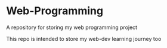 # Web-Programming
A repository for storing my web programming project

This repo is intended to store my web-dev learning journey too
